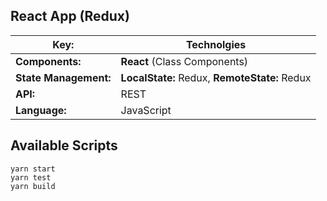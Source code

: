 ## React App (Redux)

| **Key:**              | **Technolgies**                               |
| --------------------- | --------------------------------------------- |
| **Components:**       | **React** (Class Components)                  |
| **State Management:** | **LocalState:** Redux, **RemoteState:** Redux |
| **API:**              | REST                                          |
| **Language:**         | JavaScript                                    |

## Available Scripts

```
yarn start
yarn test
yarn build
```

